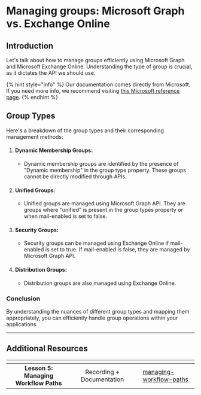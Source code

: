 # Managing groups: Microsoft Graph vs. Exchange Online

## Introduction

Let's talk about how to manage groups efficiently using Microsoft Graph and Microsoft Exchange Online. Understanding the type of group is crucial, as it dictates the API we should use.&#x20;

{% hint style="info" %}
Our documentation comes directly from Microsoft. If you need more info, we recommend visiting [this Microsoft reference page](https://learn.microsoft.com/en-us/graph/api/resources/groups-overview).
{% endhint %}

## Group Types

Here's a breakdown of the group types and their corresponding management methods:

1. #### Dynamic Membership Groups:
   * Dynamic membership groups are identified by the presence of "Dynamic membership" in the group type property. These groups cannot be directly modified through APIs.
2. #### Unified Groups:
   * Unified groups are managed using Microsoft Graph API. They are groups where "unified" is present in the group types property or when mail-enabled is set to false.
3. #### Security Groups:
   * Security groups can be managed using Exchange Online if mail-enabled is set to true. If mail-enabled is false, they are managed by Microsoft Graph API.
4. #### Distribution Groups:
   * Distribution groups are also managed using Exchange Online.

### Conclusion

By understanding the nuances of different group types and mapping them appropriately, you can efficiently handle group operations within your applications.&#x20;

***

## Additional Resources

<table data-card-size="large" data-view="cards"><thead><tr><th align="center"></th><th align="center"></th><th data-hidden data-type="content-ref"></th><th data-hidden data-card-target data-type="content-ref"></th></tr></thead><tbody><tr><td align="center"><strong>Lesson 5: Managing Workflow Paths</strong></td><td align="center">Recording + Documentation</td><td></td><td><a href="../../../cluck-university/rewst-foundations/managing-workflow-paths/">managing-workflow-paths</a></td></tr></tbody></table>
